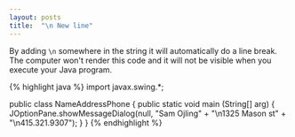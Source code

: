 ```yaml
---
layout: posts
title:  "\n New line"
---
```

By adding `\n` somewhere in the string it will automatically do a line break. The computer won't render this code and it will not be visible when you execute your Java program.

{% highlight java %}
import javax.swing.*;

public class NameAddressPhone {
	public static void main (String[] arg) {
		JOptionPane.showMessageDialog(null, "Sam Ojling" + "\n1325 Mason st" + "\n415.321.9307");
	}
}
{% endhighlight %}
